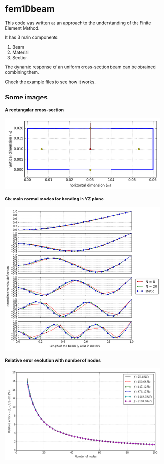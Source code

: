 # fem1Dbeam

This code was written as an approach to the understanding of the Finite Element Method.

It has 3 main components:

1. Beam
2. Material
3. Section

The dynamic response of an uniform cross-section beam can be obtained combining them.

Check the example files to see how it works.

## Some images

#### A rectangular cross-section
![Cross-section example](/img/hermes_spar_cross_section.png)

#### Six main normal modes for bending in YZ plane
![Six main normal modes](/img/hermes_bending_modes_6.png)

#### Relative error evolution with number of nodes
![Relative error evolution with number of nodes](/img/hermes_bending_errors_6.png)
